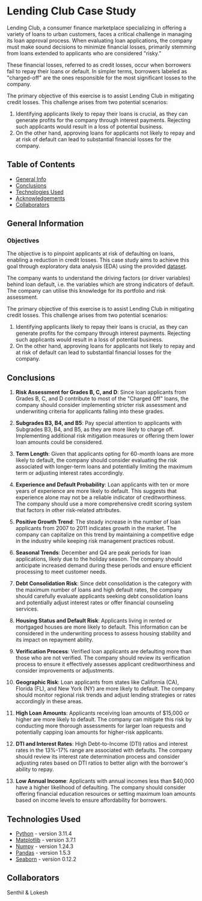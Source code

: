 # Lending Club Case Study

Lending Club, a consumer finance marketplace specializing in offering a variety of loans to urban customers, faces a critical challenge in managing its loan approval process. When evaluating loan applications, the company must make sound decisions to minimize financial losses, primarily stemming from loans extended to applicants who are considered "risky."

These financial losses, referred to as credit losses, occur when borrowers fail to repay their loans or default. In simpler terms, borrowers labeled as "charged-off" are the ones responsible for the most significant losses to the company.

The primary objective of this exercise is to assist Lending Club in mitigating credit losses. This challenge arises from two potential scenarios:

1. Identifying applicants likely to repay their loans is crucial, as they can generate profits for the company through interest payments. Rejecting such applicants would result in a loss of potential business.
2. On the other hand, approving loans for applicants not likely to repay and at risk of default can lead to substantial financial losses for the company.

## Table of Contents

- [General Info](#general-information)
- [Conclusions](#conclusions)
- [Technologies Used](#technologies-used)
- [Acknowledgements](#acknowledgements)
- [Collaborators](#collaborators)

<!-- You can include any other section that is pertinent to your problem -->

## General Information

### Objectives

The objective is to pinpoint applicants at risk of defaulting on loans, enabling a reduction in credit losses. This case study aims to achieve this goal through exploratory data analysis (EDA) using the provided [dataset](./loan.csv).

The company wants to understand the driving factors (or driver variables) behind loan default, i.e. the variables which are strong indicators of default. The company can utilise this knowledge for its portfolio and risk assessment.

The primary objective of this exercise is to assist Lending Club in mitigating credit losses. This challenge arises from two potential scenarios:

1. Identifying applicants likely to repay their loans is crucial, as they can generate profits for the company through interest payments. Rejecting such applicants would result in a loss of potential business.
2. On the other hand, approving loans for applicants not likely to repay and at risk of default can lead to substantial financial losses for the company.

## Conclusions

1. **Risk Assessment for Grades B, C, and D**: Since loan applicants from Grades B, C, and D contribute to most of the "Charged Off" loans, the company should consider implementing stricter risk assessment and underwriting criteria for applicants falling into these grades.

2. **Subgrades B3, B4, and B5**: Pay special attention to applicants with Subgrades B3, B4, and B5, as they are more likely to charge off. Implementing additional risk mitigation measures or offering them lower loan amounts could be considered.

3. **Term Length**: Given that applicants opting for 60-month loans are more likely to default, the company should consider evaluating the risk associated with longer-term loans and potentially limiting the maximum term or adjusting interest rates accordingly.

4. **Experience and Default Probability**: Loan applicants with ten or more years of experience are more likely to default. This suggests that experience alone may not be a reliable indicator of creditworthiness. The company should use a more comprehensive credit scoring system that factors in other risk-related attributes.

5. **Positive Growth Trend**: The steady increase in the number of loan applicants from 2007 to 2011 indicates growth in the market. The company can capitalize on this trend by maintaining a competitive edge in the industry while keeping risk management practices robust.

6. **Seasonal Trends**: December and Q4 are peak periods for loan applications, likely due to the holiday season. The company should anticipate increased demand during these periods and ensure efficient processing to meet customer needs.

7. **Debt Consolidation Risk**: Since debt consolidation is the category with the maximum number of loans and high default rates, the company should carefully evaluate applicants seeking debt consolidation loans and potentially adjust interest rates or offer financial counseling services.

8. **Housing Status and Default Risk**: Applicants living in rented or mortgaged houses are more likely to default. This information can be considered in the underwriting process to assess housing stability and its impact on repayment ability.

9. **Verification Process**: Verified loan applicants are defaulting more than those who are not verified. The company should review its verification process to ensure it effectively assesses applicant creditworthiness and consider improvements or adjustments.

10. **Geographic Risk**: Loan applicants from states like California (CA), Florida (FL), and New York (NY) are more likely to default. The company should monitor regional risk trends and adjust lending strategies or rates accordingly in these areas.

11. **High Loan Amounts**: Applicants receiving loan amounts of $15,000 or higher are more likely to default. The company can mitigate this risk by conducting more thorough assessments for larger loan requests and potentially capping loan amounts for higher-risk applicants.

12. **DTI and Interest Rates**: High Debt-to-Income (DTI) ratios and interest rates in the 13%-17% range are associated with defaults. The company should review its interest rate determination process and consider adjusting rates based on DTI ratios to better align with the borrower's ability to repay.

13. **Low Annual Income**: Applicants with annual incomes less than $40,000 have a higher likelihood of defaulting. The company should consider offering financial education resources or setting maximum loan amounts based on income levels to ensure affordability for borrowers.

## Technologies Used

- [Python](https://www.python.org/) - version 3.11.4
- [Matplotlib](https://matplotlib.org/) - version 3.7.1
- [Numpy](https://numpy.org/) - version 1.24.3
- [Pandas](https://pandas.pydata.org/) - version 1.5.3
- [Seaborn](https://seaborn.pydata.org/) - version 0.12.2

<!-- As the libraries versions keep on changing, it is recommended to mention the version of library used in this project -->

## Collaborators

Senthil & Lokesh